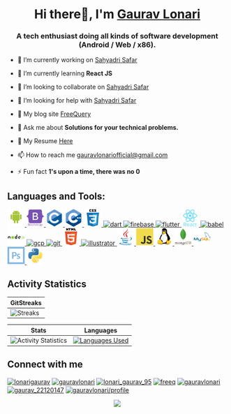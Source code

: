 <h1 align="center">Hi there👋, I'm <a href="https://linkedin.com/in/gauravlonari">Gaurav Lonari</a> </h1>
<h3 align="center">A tech enthusiast doing all kinds of software development (Android / Web / x86).</h3>

<!-- <p align="left"> <img src="https://komarev.com/ghpvc/?username=gauravlonari&label=Profile%20views&color=0e75b6&style=flat" alt="gauravlonari" /> </p> -->

- 🔭 I’m currently working on [Sahyadri Safar](https://github.com/gauravlonari/SahyadriSafar)

- 🌱 I’m currently learning **React JS**

- 👯 I’m looking to collaborate on [Sahyadri Safar](https://github.com/gauravlonari/SahyadriSafar)

- 🤝 I’m looking for help with [Sahyadri Safar](https://github.com/gauravlonari/SahyadriSafar)

- 📝 My blog site <a target="_blank" href="http://www.freeqry.blogspot.com">FreeQuery</a>

- 💬 Ask me about **Solutions for your technical problems.**

- 📄 My Resume <a href="https://drive.google.com/drive/folders/1JoYhvR2LAOs7atCZcOqDiwgNE3ThsOnS?usp=sharing" target="_blank">Here</a>

- 📫 How to reach me <a href="mailto:gauravlonariofficial@gmail.com" target="_blank">gauravlonariofficial@gmail.com</a>

- ⚡ Fun fact **1's upon a time, there was no 0**

## Languages and Tools:
<p align="left"> <a href="https://developer.android.com" target="_blank" rel="noreferrer"> <img src="https://raw.githubusercontent.com/devicons/devicon/master/icons/android/android-original-wordmark.svg" alt="android" width="40" height="40"/> </a> <a href="https://getbootstrap.com" target="_blank" rel="noreferrer"> <img src="https://raw.githubusercontent.com/devicons/devicon/master/icons/bootstrap/bootstrap-plain-wordmark.svg" alt="bootstrap" width="40" height="40"/> </a> <a href="https://www.cprogramming.com/" target="_blank" rel="noreferrer"> <img src="https://raw.githubusercontent.com/devicons/devicon/master/icons/c/c-original.svg" alt="c" width="40" height="40"/> </a> <a href="https://www.w3schools.com/cpp/" target="_blank" rel="noreferrer"> <img src="https://raw.githubusercontent.com/devicons/devicon/master/icons/cplusplus/cplusplus-original.svg" alt="cplusplus" width="40" height="40"/> </a> <a href="https://www.w3schools.com/css/" target="_blank" rel="noreferrer"> <img src="https://raw.githubusercontent.com/devicons/devicon/master/icons/css3/css3-original-wordmark.svg" alt="css3" width="40" height="40"/> </a> <a href="https://dart.dev" target="_blank" rel="noreferrer"> <img src="https://www.vectorlogo.zone/logos/dartlang/dartlang-icon.svg" alt="dart" width="40" height="40"/> </a> <a href="https://firebase.google.com/" target="_blank" rel="noreferrer"> <img src="https://www.vectorlogo.zone/logos/firebase/firebase-icon.svg" alt="firebase" width="40" height="40"/> </a> <a href="https://flutter.dev" target="_blank" rel="noreferrer"> <img src="https://www.vectorlogo.zone/logos/flutterio/flutterio-icon.svg" alt="flutter" width="40" height="40"/> </a> <a href="https://reactjs.org/" target="_blank" rel="noreferrer"> <img src="https://raw.githubusercontent.com/devicons/devicon/master/icons/react/react-original-wordmark.svg" alt="react" width="40" height="40"/> </a> <a href="https://babeljs.io/" target="_blank" rel="noreferrer"> <img src="https://www.vectorlogo.zone/logos/babeljs/babeljs-icon.svg" alt="babel" width="40" height="40"/> </a> <a href="https://nodejs.org" target="_blank" rel="noreferrer"> <img src="https://raw.githubusercontent.com/devicons/devicon/master/icons/nodejs/nodejs-original-wordmark.svg" alt="nodejs" width="40" height="40"/> </a> <a href="https://cloud.google.com" target="_blank" rel="noreferrer"> <img src="https://www.vectorlogo.zone/logos/google_cloud/google_cloud-icon.svg" alt="gcp" width="40" height="40"/> </a> <a href="https://git-scm.com/" target="_blank" rel="noreferrer"> <img src="https://www.vectorlogo.zone/logos/git-scm/git-scm-icon.svg" alt="git" width="40" height="40"/> </a> <a href="https://www.w3.org/html/" target="_blank" rel="noreferrer"> <img src="https://raw.githubusercontent.com/devicons/devicon/master/icons/html5/html5-original-wordmark.svg" alt="html5" width="40" height="40"/> </a> <a href="https://www.adobe.com/in/products/illustrator.html" target="_blank" rel="noreferrer"> <img src="https://www.vectorlogo.zone/logos/adobe_illustrator/adobe_illustrator-icon.svg" alt="illustrator" width="40" height="40"/> </a> <a href="https://www.java.com" target="_blank" rel="noreferrer"> <img src="https://raw.githubusercontent.com/devicons/devicon/master/icons/java/java-original.svg" alt="java" width="40" height="40"/> </a> <a href="https://developer.mozilla.org/en-US/docs/Web/JavaScript" target="_blank" rel="noreferrer"> <img src="https://raw.githubusercontent.com/devicons/devicon/master/icons/javascript/javascript-original.svg" alt="javascript" width="40" height="40"/> </a> <a href="https://www.linux.org/" target="_blank" rel="noreferrer"> <img src="https://raw.githubusercontent.com/devicons/devicon/master/icons/linux/linux-original.svg" alt="linux" width="40" height="40"/> </a> <a href="https://www.mongodb.com/" target="_blank" rel="noreferrer"> <img src="https://raw.githubusercontent.com/devicons/devicon/master/icons/mongodb/mongodb-original-wordmark.svg" alt="mongodb" width="40" height="40"/> </a> <a href="https://www.mysql.com/" target="_blank" rel="noreferrer"> <img src="https://raw.githubusercontent.com/devicons/devicon/master/icons/mysql/mysql-original-wordmark.svg" alt="mysql" width="40" height="40"/> </a> <a href="https://www.photoshop.com/en" target="_blank" rel="noreferrer"> <img src="https://raw.githubusercontent.com/devicons/devicon/master/icons/photoshop/photoshop-line.svg" alt="photoshop" width="40" height="40"/> </a> <a href="https://www.python.org" target="_blank" rel="noreferrer"> <img src="https://raw.githubusercontent.com/devicons/devicon/master/icons/python/python-original.svg" alt="python" width="40" height="40"/> </a> </p>

## Activity Statistics
<p align="center">

|GitStreaks|
|---|
|![Streaks](https://github-readme-streak-stats.herokuapp.com/?user=gauravlonari&theme=midnight-purple)|

| Stats | Languages |
|--- | --- |
|![Activity Statistics](https://github-readme-stats.vercel.app/api?username=gauravlonari&show_icons=true&theme=midnight-purple) |  [![Languages Used](https://github-readme-stats.vercel.app/api/top-langs/?username=gauravlonari&layout=compact&theme=midnight-purple&langs_count=5)](https://github.com/gauravlonari/github-readme-stats)|

## Connect with me
<p align="left">
<a href="https://twitter.com/lonarigaurav" target="blank"><img align="center" src="https://raw.githubusercontent.com/rahuldkjain/github-profile-readme-generator/master/src/images/icons/Social/twitter.svg" alt="lonarigaurav" height="30" width="40" /></a>
<a href="https://linkedin.com/in/gauravlonari" target="blank"><img align="center" src="https://raw.githubusercontent.com/rahuldkjain/github-profile-readme-generator/master/src/images/icons/Social/linked-in-alt.svg" alt="gauravlonari" height="30" width="40" /></a>
<a href="https://instagram.com/lonari_gaurav_95" target="blank"><img align="center" src="https://raw.githubusercontent.com/rahuldkjain/github-profile-readme-generator/master/src/images/icons/Social/instagram.svg" alt="lonari_gaurav_95" height="30" width="40" /></a>
<a href="https://www.youtube.com/c/freeq" target="blank"><img align="center" src="https://raw.githubusercontent.com/rahuldkjain/github-profile-readme-generator/master/src/images/icons/Social/youtube.svg" alt="freeq" height="30" width="40" /></a>
<a href="https://www.codechef.com/users/gauravlonari" target="blank"><img align="center" src="https://cdn.jsdelivr.net/npm/simple-icons@3.1.0/icons/codechef.svg" alt="gauravlonari" height="30" width="40" /></a>
<a href="https://www.hackerrank.com/gaurav_22120147" target="blank"><img align="center" src="https://raw.githubusercontent.com/rahuldkjain/github-profile-readme-generator/master/src/images/icons/Social/hackerrank.svg" alt="gaurav_22120147" height="30" width="40" /></a>
<a href="https://auth.geeksforgeeks.org/user/gauravlonari/profile" target="blank"><img align="center" src="https://raw.githubusercontent.com/rahuldkjain/github-profile-readme-generator/master/src/images/icons/Social/geeks-for-geeks.svg" alt="gauravlonari/profile" height="30" width="40" /></a>
</p>
<p align='center'><img src='https://visitor-badge.laobi.icu/badge?page_id=gauravlonari'></p>
